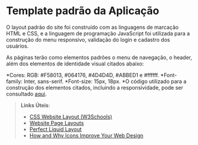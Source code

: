# Template padrão da Aplicação

O layout padrão do site foi construído com as linguagens de marcação HTML e CSS, e a linguagem de programação JavaScript foi utilizada para a construção do menu responsivo, validação do login e cadastro dos usuários.

As páginas terão como elementos padrões o menu de navegação, o header, além dos elementos de identidade visual citados abaixo:

*Cores: RGB: #F58013, #064176, #4D4D4D, #ABBED1 e #ffffff.
*Font-family: Inter, sans-serif.
*Font-size: 15px, 18px.
*O código utilizado para a construção dos elementos citados, incluindo a responsividade, pode ser consultado [aqui](https://github.com/ICEI-PUC-Minas-PMV-ADS/pmv-ads-2024-1-e1-proj-web-t8-pmv-ads-2024-1-e1-projfacilistas/tree/main/codigo-fonte). 

> **Links Úteis**:
>
> - [CSS Website Layout (W3Schools)](https://www.w3schools.com/css/css_website_layout.asp)
> - [Website Page Layouts](http://www.cellbiol.com/bioinformatics_web_development/chapter-3-your-first-web-page-learning-html-and-css/website-page-layouts/)
> - [Perfect Liquid Layout](https://matthewjamestaylor.com/perfect-liquid-layouts)
> - [How and Why Icons Improve Your Web Design](https://usabilla.com/blog/how-and-why-icons-improve-you-web-design/)
